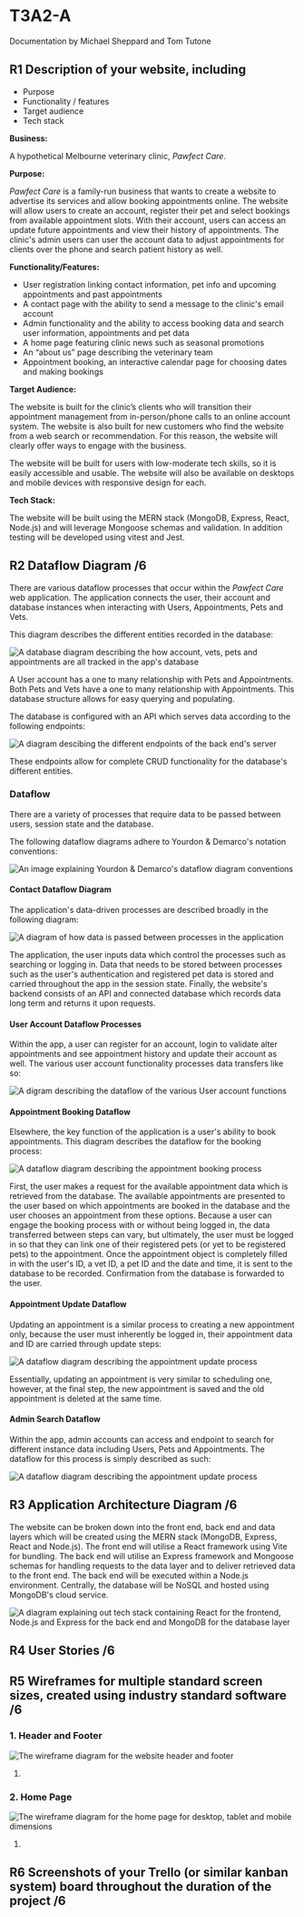 # T3A2-A

Documentation by Michael Sheppard and Tom Tutone

## R1 Description of your website, including

- Purpose
- Functionality / features
- Target audience
- Tech stack

**Business:**

A hypothetical Melbourne veterinary clinic, _Pawfect Care_.

**Purpose:**

_Pawfect Care_ is a family-run business that wants to create a website to advertise its services and allow booking appointments online. The website will allow users to create an account, register their pet and select bookings from available appointment slots. With their account, users can access an update future appointments and view their history of appointments. The clinic's admin users can user the account data to adjust appointments for clients over the phone and search patient history as well.

**Functionality/Features:**

- User registration linking contact information, pet info and upcoming appointments and past appointments
- A contact page with the ability to send a message to the clinic's email account
- Admin functionality and the ability to access booking data and search user information, appointments and pet data
- A home page featuring clinic news such as seasonal promotions
- An “about us” page describing the veterinary team
- Appointment booking, an interactive calendar page for choosing dates and making bookings

**Target Audience:**

The website is built for the clinic’s clients who will transition their appointment management from in-person/phone calls to an online account system. The website is also built for new customers who find the website from a web search or recommendation. For this reason, the website will clearly offer ways to engage with the business.

The website will be built for users with low-moderate tech skills, so it is easily accessible and usable. The website will also be available on desktops and mobile devices with responsive design for each.

**Tech Stack:**

The website will be built using the MERN stack (MongoDB, Express, React, Node.js) and will leverage Mongoose schemas and validation. In addition testing will be developed using vitest and Jest.

## R2 Dataflow Diagram /6

There are various dataflow processes that occur within the _Pawfect Care_ web application. The application connects the user, their account and database instances when interacting with Users, Appointments, Pets and Vets.

This diagram describes the different entities recorded in the database:

![A database diagram describing the how account, vets, pets and appointments are all tracked in the app's database](/T3A2-A/docs/pawfect-care-db-relationships.drawio.png)

A User account has a one to many relationship with Pets and Appointments. Both Pets and Vets have a one to many relationship with Appointments. This database structure allows for easy querying and populating.

The database is configured with an API which serves data according to the following endpoints:

![A diagram descibing the different endpoints of the back end's server](/T3A2-A/docs/pawfect-care-api-diagram.drawio.png)

These endpoints allow for complete CRUD functionality for the database's different entities.

### Dataflow

There are a variety of processes that require data to be passed between users, session state and the database.

The following dataflow diagrams adhere to Yourdon & Demarco's notation conventions:

![An image explaining Yourdon & Demarco's dataflow diagram conventions](/T3A2-A/docs/df-diagram-key.drawio.png)

#### Contact Dataflow Diagram

The application's data-driven processes are described broadly in the following diagram:

![A diagram of how data is passed between processes in the application](/T3A2-A/docs/pawfect-care-context-df-diagram.drawio.png)

The application, the user inputs data which control the processes such as searching or logging in. Data that needs to be stored between processes such as the user's authentication and registered pet data is stored and carried throughout the app in the session state. Finally, the website's backend consists of an API and connected database which records data long term and returns it upon requests.

#### User Account Dataflow Processes

Within the app, a user can register for an account, login to validate alter appointments and see appointment history and update their account as well. The various user account functionality processes data transfers like so:

![A digram describing the dataflow of the various User account functions](/T3A2-A/docs/pawfect-care-user-df-diagram.drawio.png)

#### Appointment Booking Dataflow

Elsewhere, the key function of the application is a user's ability to book appointments. This diagram describes the dataflow for the booking process:

![A dataflow diagram describing the appointment booking process](/T3A2-A/docs/pawfect-care-v2-appointment-booking-df-diagram.drawio.png)

First, the user makes a request for the available appointment data which is retrieved from the database. The available appointments are presented to the user based on which appointments are booked in the database and the user chooses an appointment from these options. Because a user can engage the booking process with or without being logged in, the data transferred between steps can vary, but ultimately, the user must be logged in so that they can link one of their registered pets (or yet to be registered pets) to the appointment. Once the appointment object is completely filled in with the user's ID, a vet ID, a pet ID and the date and time, it is sent to the database to be recorded. Confirmation from the database is forwarded to the user.

#### Appointment Update Dataflow

Updating an appointment is a similar process to creating a new appointment only, because the user must inherently be logged in, their appointment data and ID are carried through update steps:

![A dataflow diagram describing the appointment update process](/T3A2-A/docs/pawfect-care-v2-appointment-update-df-diagram.drawio.png)

Essentially, updating an appointment is very similar to scheduling one, however, at the final step, the new appointment is saved and the old appointment is deleted at the same time.

#### Admin Search Dataflow

Within the app, admin accounts can access and endpoint to search for different instance data including Users, Pets and Appointments. The dataflow for this process is simply described as such:

![A dataflow diagram describing the appointment update process](/T3A2-A/docs/pawfect-care-search-df.drawio.png)

## R3 Application Architecture Diagram /6

The website can be broken down into the front end, back end and data layers which will be created using the MERN stack (MongoDB, Express, React and Node.js). The front end will utilise a React framework using Vite for bundling. The back end will utilise an Express framework and Mongoose schemas for handling requests to the data layer and to deliver retrieved data to the front end. The back end will be executed within a Node.js environment.  Centrally, the database will be NoSQL and hosted using MongoDB's cloud service.

![A diagram explaining out tech stack containing React for the frontend, Node.js and Express for the back end and MongoDB for the database layer](/T3A2-A/docs/pawfect-care-aa--diagram.drawio.png)

## R4 User Stories /6

## R5 Wireframes for multiple standard screen sizes, created using industry standard software /6

### 1. Header and Footer

![The wireframe diagram for the website header and footer](/T3A2-MERN-App/T3A2-A/docs/)

1. 

### 2. Home Page

![The wireframe diagram for the home page for desktop, tablet and mobile dimensions](/T3A2-MERN-App/T3A2-A/docs/)

1. 

## R6 Screenshots of your Trello (or similar kanban system) board throughout the duration of the project /6
